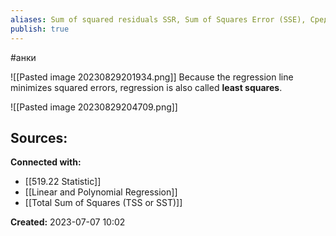 ```yaml
---
aliases: Sum of squared residuals SSR, Sum of Squares Error (SSE), Среднеквадратичное отклонение, Сумма квадратов остатков
publish: true
---
```

#анки

![[Pasted image 20230829201934.png]]
Because the regression line minimizes squared errors, regression is also called **least squares**.

![[Pasted image 20230829204709.png]]


**Sources:**
- 


**Connected with:**
- [[519.22 Statistic]]
- [[Linear and Polynomial Regression]]
- [[Total Sum of Squares (TSS or SST)]]



**Created:** 2023-07-07 10:02